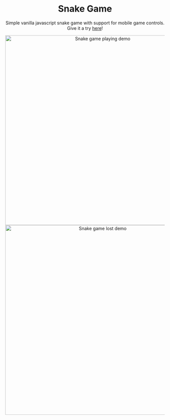 <h1 align="center">Snake Game</h1>
<p align="center">Simple vanilla javascript snake game with support for mobile game controls. Give it a try <a href="https://janisjuniors.github.io/snake-game/">here</a>!</p>

<div align="center">
  <img src="https://github.com/janisjuniors/snake-game/assets/104723218/23f95a13-baa1-4c70-b1dc-d7c47484afb1" alt="Snake game playing demo" width="600">
  <img src="https://github.com/janisjuniors/snake-game/assets/104723218/03611182-07e9-4aed-ae08-45340e8a8c60" alt="Snake game lost demo" width="600">
<div>
